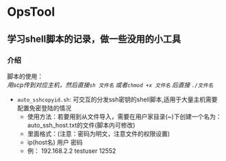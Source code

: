# OpsTool
学习shell脚本的记录，做一些没用的小工具
---
### 介绍
脚本的使用：  
*用scp传到对应主机，然后直接`sh 文件名` 或者`chmod +x 文件名` 后直接 `./文件名`*
- `auto_sshcopyid.sh`: 可交互的分发ssh密钥的shell脚本,适用于大量主机需要配置免密登陆的情况
    - 使用方法：若要用到从文件导入，需要在用户家目录(~)下创建一个名为：auto_ssh_host.txt的文件(脚本内可修改)
    - 里面格式：(注意：密码为明文，注意文件的权限设置)
    - ip(host名) 用户 密码
    - 例： 192.168.2.2 testuser 12552
  

